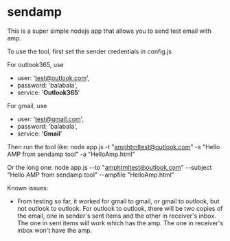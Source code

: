 # sendamp
This is a super simple nodejs app that allows you to send test email with amp.

To use the tool, first set the sender credentials in config.js

For outlook365, use
- user: 'test@outlook.com',
- password: 'balabala',
- service: '**Outlook365**'

For gmail, use
- user: 'test@gmail.com',
- password: 'balabala',
- service: '**Gmail**'

Then run the tool like:
node app.js -t "amphtmltest@outlook.com" -s "Hello AMP from sendamp tool" -a "HelloAmp.html"

Or the long one:
node app.js --to "amphtmltest@outlook.com" --subject "Hello AMP from sendamp tool" --ampfile "HelloAmp.html"

Known issues:
- From testing so far, it worked for gmail to gmail, or gmail to outlook, but not outlook to outlook. For outlook to outlook, there will be two copies of the email, one in sender's sent items and the other in receiver's inbox. The one in sent items will work which has the amp. The one in receiver's inbox won't have the amp.
